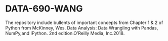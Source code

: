 # DATA-690-WANG

The repository include bullents of important concepts from Chapter 1 & 2 of Python from McKinney, Wes. Data Analysis: Data Wrangling with Pandas, NumPy,and IPython. 2nd edition.O’Reilly Media, Inc.2018.
